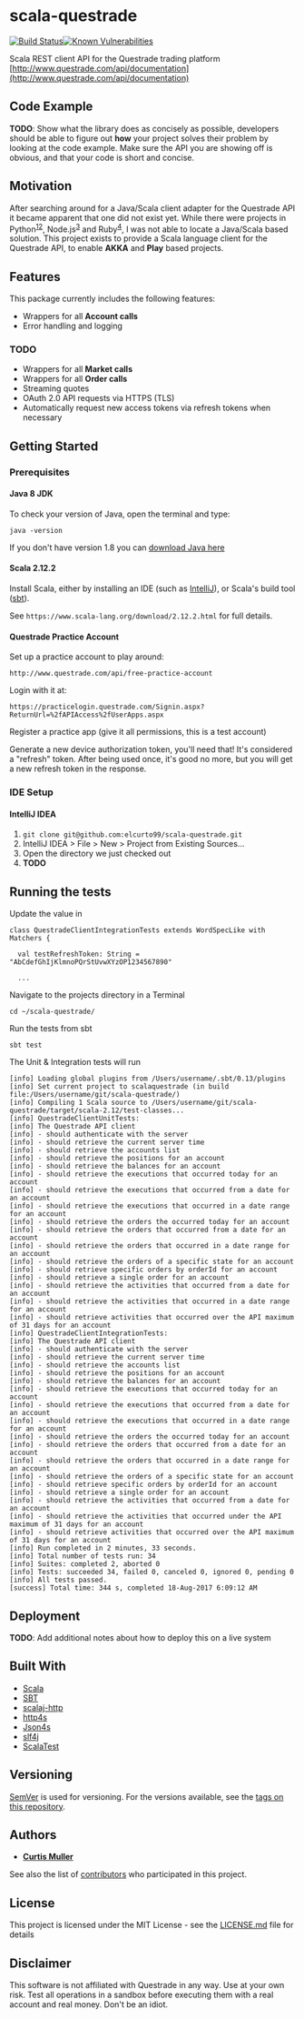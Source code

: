 # scala-questrade

[![Build Status](https://travis-ci.org/elcurto99/scala-questrade.svg?branch=master)](https://travis-ci.org/elcurto99/scala-questrade)[![Known Vulnerabilities](https://snyk.io/test/github/elcurto99/scala-questrade/badge.svg)](https://snyk.io/test/github/elcurto99/scala-questrade)

Scala REST client API for the Questrade trading platform [http://www.questrade.com/api/documentation](http://www.questrade.com/api/documentation)

## Code Example

**TODO**: Show what the library does as concisely as possible, developers should be able to figure out **how** your project solves their problem by looking at the code example. Make sure the API you are showing off is obvious, and that your code is short and concise.

## Motivation

After searching around for a Java/Scala client adapter for the Questrade API it became apparent that one did not exist yet. While there were projects in Python<sup>[1](https://github.com/pcinat/QuestradeAPI_PythonWrapper)</sup><sup>[2](https://github.com/leanderlee/questrade)</sup>, Node.js<sup>[3](https://github.com/leanderlee/questrade)</sup> and Ruby<sup>[4](https://github.com/dalehamel/questrade_client)</sup>, I was not able to locate a Java/Scala based solution. This project exists to provide a Scala language client for the Questrade API, to enable **AKKA** and **Play** based projects.

## Features
This package currently includes the following features:

* Wrappers for all **Account calls**
* Error handling and logging

### TODO

* Wrappers for all **Market calls**
* Wrappers for all **Order calls**
* Streaming quotes
* OAuth 2.0 API requests via HTTPS (TLS)
* Automatically request new access tokens via refresh tokens when necessary

## Getting Started

### Prerequisites

#### Java 8 JDK

To check your version of Java, open the terminal and type:
```
java -version
```
If you don't have version 1.8 you can [download Java here](http://www.oracle.com/technetwork/java/javase/downloads/index.html)

#### Scala 2.12.2

Install Scala, either by installing an IDE (such as [IntelliJ](https://www.jetbrains.com/idea/)), or Scala's build tool ([sbt](http://www.scala-sbt.org/download.html)).

See `https://www.scala-lang.org/download/2.12.2.html` for full details.

#### Questrade Practice Account

Set up a practice account to play around:

`http://www.questrade.com/api/free-practice-account`

Login with it at:

`https://practicelogin.questrade.com/Signin.aspx?ReturnUrl=%2fAPIAccess%2fUserApps.aspx`

Register a practice app (give it all permissions, this is a test account)

Generate a new device authorization token, you'll need that! It's considered a "refresh" token. After being used once, it's good no more, but you will get a new refresh token in the response.

### IDE Setup

#### IntelliJ IDEA

1. `git clone git@github.com:elcurto99/scala-questrade.git`
2. IntelliJ IDEA > File > New > Project from Existing Sources...
3. Open the directory we just checked out
4. **TODO**

## Running the tests

Update the value in 

```
class QuestradeClientIntegrationTests extends WordSpecLike with Matchers {

  val testRefreshToken: String = "AbCdefGhIjKlmnoPQrStUvwXYzOP1234567890"
  
  ...
```

Navigate to the projects directory in a Terminal

```
cd ~/scala-questrade/
```

Run the tests from sbt

```
sbt test
```

The Unit & Integration tests will run

```
[info] Loading global plugins from /Users/username/.sbt/0.13/plugins
[info] Set current project to scalaquestrade (in build file:/Users/username/git/scala-questrade/)
[info] Compiling 1 Scala source to /Users/username/git/scala-questrade/target/scala-2.12/test-classes...
[info] QuestradeClientUnitTests:
[info] The Questrade API client
[info] - should authenticate with the server
[info] - should retrieve the current server time
[info] - should retrieve the accounts list
[info] - should retrieve the positions for an account
[info] - should retrieve the balances for an account
[info] - should retrieve the executions that occurred today for an account
[info] - should retrieve the executions that occurred from a date for an account
[info] - should retrieve the executions that occurred in a date range for an account
[info] - should retrieve the orders the occurred today for an account
[info] - should retrieve the orders that occurred from a date for an account
[info] - should retrieve the orders that occurred in a date range for an account
[info] - should retrieve the orders of a specific state for an account
[info] - should retrieve specific orders by orderId for an account
[info] - should retrieve a single order for an account
[info] - should retrieve the activities that occurred from a date for an account
[info] - should retrieve the activities that occurred in a date range for an account
[info] - should retrieve activities that occurred over the API maximum of 31 days for an account
[info] QuestradeClientIntegrationTests:
[info] The Questrade API client
[info] - should authenticate with the server
[info] - should retrieve the current server time
[info] - should retrieve the accounts list
[info] - should retrieve the positions for an account
[info] - should retrieve the balances for an account
[info] - should retrieve the executions that occurred today for an account
[info] - should retrieve the executions that occurred from a date for an account
[info] - should retrieve the executions that occurred in a date range for an account
[info] - should retrieve the orders the occurred today for an account
[info] - should retrieve the orders that occurred from a date for an account
[info] - should retrieve the orders that occurred in a date range for an account
[info] - should retrieve the orders of a specific state for an account
[info] - should retrieve specific orders by orderId for an account
[info] - should retrieve a single order for an account
[info] - should retrieve the activities that occurred from a date for an account
[info] - should retrieve the activities that occurred under the API maximum of 31 days for an account
[info] - should retrieve activities that occurred over the API maximum of 31 days for an account
[info] Run completed in 2 minutes, 33 seconds.
[info] Total number of tests run: 34
[info] Suites: completed 2, aborted 0
[info] Tests: succeeded 34, failed 0, canceled 0, ignored 0, pending 0
[info] All tests passed.
[success] Total time: 344 s, completed 18-Aug-2017 6:09:12 AM
```

## Deployment

**TODO**: Add additional notes about how to deploy this on a live system

## Built With

* [Scala](http://www.scala-lang.org/)
* [SBT](http://www.scala-sbt.org/)
* [scalaj-http](https://github.com/scalaj/scalaj-http)
* [http4s](http://http4s.org/)
* [Json4s](http://json4s.org/)
* [slf4j](https://www.slf4j.org/)
* [ScalaTest](http://www.scalatest.org/)

## Versioning

[SemVer](http://semver.org/) is used for versioning. For the versions available, see the [tags on this repository](https://github.com/elcurto99/scala-questrade/tags). 

## Authors

* **[Curtis Muller](https://github.com/elcurto99)**

See also the list of [contributors](https://github.com/elcurto99/scala-questrade/graphs/contributors) who participated in this project.

## License

This project is licensed under the MIT License - see the [LICENSE.md](LICENSE.md) file for details

## Disclaimer

This software is not affiliated with Questrade in any way. Use at your own risk. Test all operations in a sandbox before executing them with a real account and real money. Don't be an idiot.

